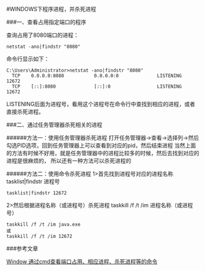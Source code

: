 #WINDOWS下程序进程，并杀死进程

###一、查看占用指定端口的程序

查询占用了8080端口的进程：
    
    netstat -ano|findstr "8080"
    
命令行显示如下：

    C:\Users\Administrator>netstat -ano|findstr "8080"
      TCP    0.0.0.0:8080           0.0.0.0:0              LISTENING       12672
      TCP    [::]:8080              [::]:0                 LISTENING       12672

LISTENING后面为进程号，看用这个进程号在命令行中查找到相应的进程，或者直接杀死进程。

###二、通过任务管理器杀死相关的进程

######方法一：使用任务管理器杀死进程
打开任务管理器->查看->选择列->然后勾选PID选项，回到任务管理器上可以查看到对应的pid，然后结束进程
当然上面的方法有时候不好用，就是任务管理器中的进程比较多的时候，然后去找到对应的进程是很麻烦的，
所以还有一种方法可以杀死进程的

######方法二：使用命令杀死进程
1>首先找到进程号对应的进程名称
tasklist|findstr 进程号

    tasklist|findstr 12672
    
2>然后根据进程名称（或进程号）杀死进程
taskkill /f /t /im 进程名称（或进程号）

    taskkill /f /t /im java.exe
    或
    taskkill /f /t /im 12672
    
###参考文章

[Window 通过cmd查看端口占用、相应进程、杀死进程等的命令](http://blog.csdn.net/jiangwei0910410003/article/details/18967441)
